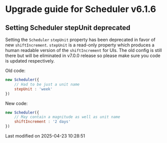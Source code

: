 # Upgrade guide for Scheduler v6.1.6

## Setting Scheduler stepUnit deprecated

Setting the `Scheduler` `stepUnit` property has been deprecated in favor of new `shiftIncrement`. `stepUnit` is a read-only
property which produces a human readable version of the `shiftIncrement` for UIs. The old config is still there but will be
eliminated in v7.0.0 release so please make sure you code is updated respectively.

Old code:

```javascript
new Scheduler({
    // Had to be just a unit name
    stepUnit : 'week'
})
```

New code:

```javascript
new Scheduler({
    // May contain a magnitude as well as unit name
    shiftIncrement : '2 days'
})
```


<p class="last-modified">Last modified on 2025-04-23 10:28:51</p>